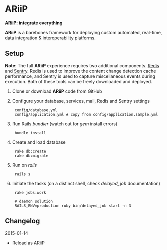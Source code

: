 # ARiiP

**[ARiiP](https://ariip.com/): integrate everything**

**ARiiP** is a barebones framework for deploying custom automated, real-time, data integration & interoperability platforms.

## Setup

**Note**: The full **ARiiP** experience requires two additional components. [Redis](http://redis.io) and [Sentry](http://getsentry.com). Redis is used to improve the content change detection cache performance, and Sentry is used to capture miscellaneous events during execution.  Both of these tools can be freely downloaded and deployed.

1. Clone or download **ARiiP** code from GitHub

2. Configure your database, services, mail, Redis and Sentry settings

        config/database.yml
        config/application.yml # copy from config/application.sample.yml

3. Run Rails *bundler* (watch out for *gem* install errors)

        bundle install

4. Create and load database

        rake db:create
        rake db:migrate

5. Run on *rails*

        rails s

6. Initiate the tasks (on a distinct shell, check *delayed_job* documentation)

        rake jobs:work

        # daemon solution
        RAILS_ENV=production ruby bin/delayed_job start -n 3



## Changelog

2015-01-14
* Reload as ARiiP